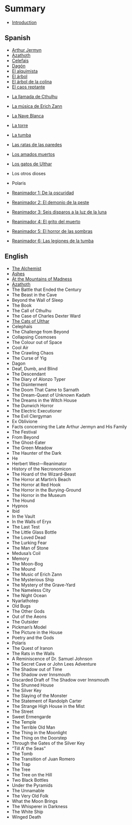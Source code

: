 # Summary

* [Introduction](README.md)

## Spanish

* [Arthur Jermyn](writings/es/arthur-jermyn.md)
* [Azathoth](writings/es/azathoth.md)
* [Celefais](writings/es/celefais.md)
* [Dagón](writings/es/dagón.md)
* [El alquimista](writings/es/el-alquimista.md)
* [El árbol](writings/es/el-árbol.md)
* [El árbol de la colina](writings/es/el-árbol-de-la-colina.md)
* [El caos reptante](writings/es/el-caos-reptante.md)

<!-- 
* [El clérigo malvado]
* [El color que cayó del cielo]
* [El extraño]
* [El horror en la Playa Martin]
* [El pantano de la luna]
* [El sabueso]
* [El ser bajo la luz de la luna]
* [El Terrible Anciano]
* [En la cripta]
* [Ex oblivione]
* [Gugos y lívidos]
* [Historia del Necronomicón]
* [La bestia en la cueva]
* [La ciudad sin nombre]
* [La decisión de Randolph Carter]
-->

* [La llamada de Cthulhu](writings/es/la-llamada-de-cthulhu.md)
* [La música de Erich Zann](writings/es/la-música-de-erich-zann.md)
* [La Nave Blanca](writings/es/la-nave-blanca.md)
* [La torre](writings/es/la-torre.md)
* [La tumba](writings/es/la-tumba.md)
* [Las ratas de las paredes](writings/es/las-ratas-de-las-paredes.md)
* [Los amados muertos](writings/es/los-amados-muertos.md)

* [Los gatos de Ulthar](writings/es/los-gatos-de-ulthar.md)
* Los otros dioses
* Polaris
* [Reanimador 1: De la oscuridad](writings/es/reanimador-1.md)
* [Reanimador 2: El demonio de la peste](writings/es/reanimador-2.md)
* [Reanimador 3: Seis disparos a la luz de la luna](writings/es/reanimador-3.md)
* [Reanimador 4: El grito del muerto](writings/es/reanimador-4.md)
* [Reanimador 5: El horror de las sombras](writings/es/reanimador-5.md)
* [Reanimador 6: Las legiones de la tumba](writings/es/reanimador-6.md)

## English

* [The Alchemist](writings/the-alchemist.md)
* [Ashes](writings/ashes.md)
* [At the Mountains of Madness](writings/at-the-mountains-of-madness.md)
* [Azathoth](writings/azathoth.md)
* The Battle that Ended the Century
* The Beast in the Cave
* Beyond the Wall of Sleep
* The Book
* The Call of Cthulhu
* The Case of Charles Dexter Ward 
* [The Cats of Ulthar](writings/the-cats-of-ulthar.md)
* Celephaïs
* The Challenge from Beyond
* Collapsing Cosmoses
* The Colour out of Space
* Cool Air
* The Crawling Chaos
* The Curse of Yig
* Dagon
* Deaf, Dumb, and Blind
* The Descendant
* The Diary of Alonzo Typer
* The Disinterment
* The Doom That Came to Sarnath
* The Dream-Quest of Unknown Kadath
* The Dreams in the Witch House
* The Dunwich Horror
* The Electric Executioner
* The Evil Clergyman
* Ex Oblivione
* Facts concerning the Late Arthur Jermyn and His Family
* The Festival
* From Beyond
* The Ghost-Eater
* The Green Meadow
* The Haunter of the Dark
* He
* Herbert West—Reanimator
* History of the Necronomicon
* The Hoard of the Wizard-Beast
* The Horror at Martin’s Beach
* The Horror at Red Hook
* The Horror in the Burying-Ground
* The Horror in the Museum
* The Hound
* Hypnos
* Ibid
* In the Vault
* In the Walls of Eryx
* The Last Test
* The Little Glass Bottle
* The Loved Dead
* The Lurking Fear
* The Man of Stone
* Medusa’s Coil
* Memory
* The Moon-Bog
* The Mound
* The Music of Erich Zann
* The Mysterious Ship
* The Mystery of the Grave-Yard
* The Nameless City
* The Night Ocean
* Nyarlathotep
* Old Bugs
* The Other Gods
* Out of the Aeons
* The Outsider
* Pickman’s Model
* The Picture in the House
* Poetry and the Gods
* Polaris
* The Quest of Iranon
* The Rats in the Walls
* A Reminiscence of Dr. Samuel Johnson
* The Secret Cave or John Lees Adventure
* The Shadow out of Time
* The Shadow over Innsmouth
* Discarded Draft of The Shadow over Innsmouth
* The Shunned House
* The Silver Key
* The Slaying of the Monster
* The Statement of Randolph Carter
* The Strange High House in the Mist
* The Street
* Sweet Ermengarde
* The Temple
* The Terrible Old Man
* The Thing in the Moonlight
* The Thing on the Doorstep
* Through the Gates of the Silver Key
* “Till A’ the Seas”
* The Tomb
* The Transition of Juan Romero
* The Trap
* The Tree
* The Tree on the Hill
* Two Black Bottles
* Under the Pyramids
* The Unnamable
* The Very Old Folk
* What the Moon Brings
* The Whisperer in Darkness
* The White Ship
* Winged Death
